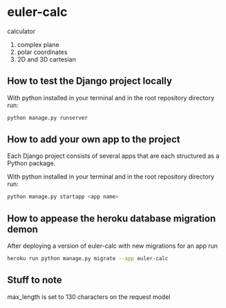 # euler-calc

calculator
1. complex plane
2. polar coordinates
3. 2D and 3D cartesian

## How to test the Django project locally

With python installed in your terminal and in the root repository directory run:
```Bash
python manage.py runserver
```

## How to add your own app to the project

Each Django project consists of several apps that are each structured as a Python package.

With python installed in your terminal and in the root repository directory run:
```Bash
python manage.py startapp <app name>
```

## How to appease the heroku database migration demon

After deploying a version of euler-calc with new migrations for an app run
```Bash
heroku run python manage.py migrate --app euler-calc
```

## Stuff to note

max_length is set to 130 characters on the request model
